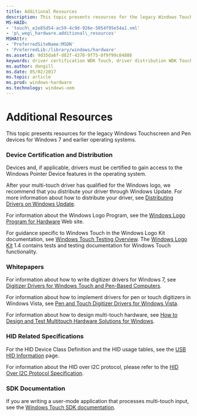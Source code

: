 ```yaml
---
title: Additional Resources
description: This topic presents resources for the legacy Windows Touchscreen and Pen devices for Windows 7 and earlier operating systems.
MS-HAID:
- 'touch\_e2e85d54-ac59-4c9d-926e-5054f95e54a1.xml'
- 'p\_weg\_hardware.additional\_resources'
MSHAttr:
- 'PreferredSiteName:MSDN'
- 'PreferredLib:/library/windows/hardware'
ms.assetid: 9d35da6f-d82f-4370-9f75-0f9f99c84886
keywords: driver certification WDK Touch, driver distribution WDK Touch, Windows Touch WDK, whitepapers, certifying drivers, distributing drivers, HID-related specifications
ms.author: dongill
ms.date: 05/02/2017
ms.topic: article
ms.prod: windows-hardware
ms.technology: windows-oem
---
```


# Additional Resources


This topic presents resources for the legacy Windows Touchscreen and Pen devices for Windows 7 and earlier operating systems.

### <a href="" id="driver-certification-and-distribution"></a> Device Certification and Distribution

Devices and, if applicable, drivers must be certified to gain access to the Windows Pointer Device features in the operating system.

After your multi-touch driver has qualified for the Windows logo, we recommend that you distribute your driver through Windows Update. For more information about how to distribute your driver, see [Distributing Drivers on Windows Update](http://go.microsoft.com/fwlink/p/?linkid=155090).

For information about the Windows Logo Program, see the [Windows Logo Program for Hardware](http://go.microsoft.com/fwlink/p/?linkid=8772) Web site.

For guidance specific to Windows Touch in the Windows Logo Kit documentation, see [Windows Touch Testing Overview](http://go.microsoft.com/fwlink/p/?linkid=155048). The [Windows Logo Kit](http://go.microsoft.com/fwlink/p/?linkid=139154) 1.4 contains tests and testing documentation for Windows Touch functionality.

### <a href="" id="whitepapers"></a> Whitepapers

For information about how to write digitizer drivers for Windows 7, see [Digitizer Drivers for Windows Touch and Pen-Based Computers](http://go.microsoft.com/fwlink/p/?linkid=155087).

For information about how to implement drivers for pen or touch digitizers in Windows Vista, see [Pen and Touch Digitizer Drivers for Windows Vista](http://go.microsoft.com/fwlink/p/?linkid=155088).

For information about how to design multi-touch hardware, see [How to Design and Test Multitouch Hardware Solutions for Windows](http://go.microsoft.com/fwlink/p/?linkid=155089).

### <a href="" id="hid-related-specifications"></a> HID Related Specifications

For the HID Device Class Definition and the HID usage tables, see the [USB HID Information](http://go.microsoft.com/fwlink/p/?linkid=155096) page.

For information about the HID over I2C protocol, please refer to the [HID Over I2C Protocol Specification](http://msdn.microsoft.com/library/windows/hardware/hh852380).

### <a href="" id="sdk-documentation"></a> SDK Documentation

If you are writing a user-mode application that processes multi-touch input, see the [Windows Touch SDK documentation](http://go.microsoft.com/fwlink/p/?linkid=155066).

 

 






